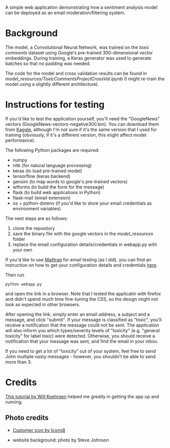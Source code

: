 A simple web application demonstrating how a sentiment analysis model can be deployed as an email moderation/filtering system.

# Background

The model, a Convolutional Neural Network, was trained on the *toxic comments* dataset using Google's pre-trained
300-dimensional vector embeddings. 
During training, a Keras generator was used to generate batches so that no padding was needed. 

The code for the model and cross validation results can be found in *model_resources/ToxicCommentsProjectCrossVal.ipynb* 
(I might re-train the model using a slightly different architecture).

# Instructions for testing 

If you'd like to test the application yourself, you'll need the "GoogleNews" vectors (GoogleNews-vectors-negative300.bin). 
You can download them from [Kaggle](https://www.kaggle.com/datasets/leadbest/googlenewsvectorsnegative300), 
although I'm not sure if it's the same version that I used for training 
(obviously, if it's a different version, this might affect model performance).  

The following Python packages are required:

- numpy
- nltk (for natural language processing)
- keras (to load pre-trained model)
- tensorflow (keras backend)
- gensim (to map words to google's pre-trained vectors)
- wtforms (to build the form for the message)
- flask (to build web applications in Python)
- flask-mail (email extension)
- os + python-dotenv (if you'd like to store your email credentials as environment variables)

The next steps are as follows:

1. clone the repository
2. save the binary file with the google vectors in the *model_resources* folder
3. replace the email configuration details/credentials in webapp.py with your own 

If you'd like to use [Mailtrap](https://mailtrap.io/email-sandbox/) for email testing (as I did), 
you can find an instruction on how to get your configuration details and credentials 
[here](https://mailtrap.io/blog/flask-email-sending/).

Then run 

```python webapp.py```

and open the link in a browser. Note that I tested the applicatin with firefox
and didn't spend much time fine-tuning the CSS, so the design might not look as expected in other browsers.

After opening the link, simply enter an email address, a subject and a message, and click "submit". 
If your message is classified as "toxic", you'll receive a notification that the message could not be sent. 
The application will also inform you which types/severity levels of "toxicity" 
(e.g. "general toxicity" for label *toxic*) were detected.
Otherwise, you should receive a notification that your message was sent, and find the email in your inbox.

If you need to get a lot of "toxicity" out of your system, feel free to send John multiple nasty messages - however, 
you shouldn't be able to send more than 3. 

# Credits

[This tutorial by Will Koehrsen](https://towardsdatascience.com/deploying-a-keras-deep-learning-model-as-a-web-application-in-p-fc0f2354a7ff) 
helped me greatly in getting the app up and running.

## Photo credits

- [Customer icon by Icons8](https://icons8.com/icon/14736/customer)

- website background: photo by Steve Johnson
